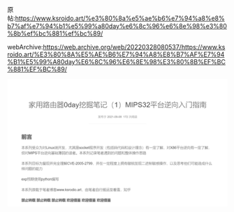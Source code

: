 原帖:https://www.ksroido.art/%e3%80%8a%e5%ae%b6%e7%94%a8%e8%b7%af%e7%94%b1%e5%99%a80day%e6%8c%96%e6%8e%98%e3%80%8b%ef%bc%881%ef%bc%89/

webArchive:https://web.archive.org/web/20220328080537/https://www.ksroido.art/%E3%80%8A%E5%AE%B6%E7%94%A8%E8%B7%AF%E7%94%B1%E5%99%A80day%E6%8C%96%E6%8E%98%E3%80%8B%EF%BC%881%EF%BC%89/

![](assets/images/2022-04-02-21-48-13.png)